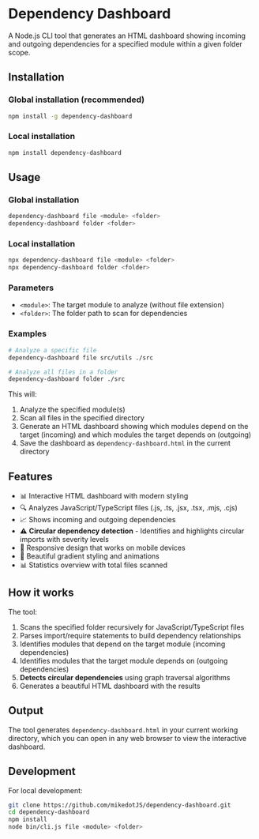 # Dependency Dashboard

A Node.js CLI tool that generates an HTML dashboard showing incoming and outgoing dependencies for a specified module within a given folder scope.

## Installation

### Global installation (recommended)
```bash
npm install -g dependency-dashboard
```

### Local installation
```bash
npm install dependency-dashboard
```

## Usage

### Global installation
```bash
dependency-dashboard file <module> <folder>
dependency-dashboard folder <folder>
```

### Local installation
```bash
npx dependency-dashboard file <module> <folder>
npx dependency-dashboard folder <folder>
```

### Parameters

- `<module>`: The target module to analyze (without file extension)
- `<folder>`: The folder path to scan for dependencies

### Examples

```bash
# Analyze a specific file
dependency-dashboard file src/utils ./src

# Analyze all files in a folder
dependency-dashboard folder ./src
```

This will:
1. Analyze the specified module(s)
2. Scan all files in the specified directory
3. Generate an HTML dashboard showing which modules depend on the target (incoming) and which modules the target depends on (outgoing)
4. Save the dashboard as `dependency-dashboard.html` in the current directory

## Features

- 📊 Interactive HTML dashboard with modern styling
- 🔍 Analyzes JavaScript/TypeScript files (.js, .ts, .jsx, .tsx, .mjs, .cjs)
- 📈 Shows incoming and outgoing dependencies
- ⚠️ **Circular dependency detection** - Identifies and highlights circular imports with severity levels
- 📱 Responsive design that works on mobile devices
- 🎨 Beautiful gradient styling and animations
- 📊 Statistics overview with total files scanned

## How it works

The tool:
1. Scans the specified folder recursively for JavaScript/TypeScript files
2. Parses import/require statements to build dependency relationships
3. Identifies modules that depend on the target module (incoming dependencies)
4. Identifies modules that the target module depends on (outgoing dependencies)
5. **Detects circular dependencies** using graph traversal algorithms
6. Generates a beautiful HTML dashboard with the results

## Output

The tool generates `dependency-dashboard.html` in your current working directory, which you can open in any web browser to view the interactive dashboard.

## Development

For local development:

```bash
git clone https://github.com/mikedotJS/dependency-dashboard.git
cd dependency-dashboard
npm install
node bin/cli.js file <module> <folder>
```